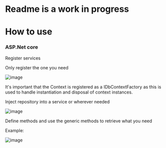# Readme is a work in progress

# How to use
### ASP.Net core
Register services

Only register the one you need

![image](https://github.com/DanielKjr/DK-NuGet-Library/assets/93762921/4e77a819-21c2-4d00-b14e-f2ef101d1b30)

It's important that the Context is registered as a IDbContextFactory as this is used to handle instantiation and disposal of context instances.

Inject repository into a service or wherever needed

![image](https://github.com/DanielKjr/DK-NuGet-Library/assets/93762921/ffd68d26-a8ca-468f-af30-4a51c559b231)

Define methods and use the generic methods to retrieve what you need

Example:

![image](https://github.com/DanielKjr/DK-NuGet-Library/assets/93762921/a1adddd3-fd64-415e-ac45-f6ec1327edfe)
